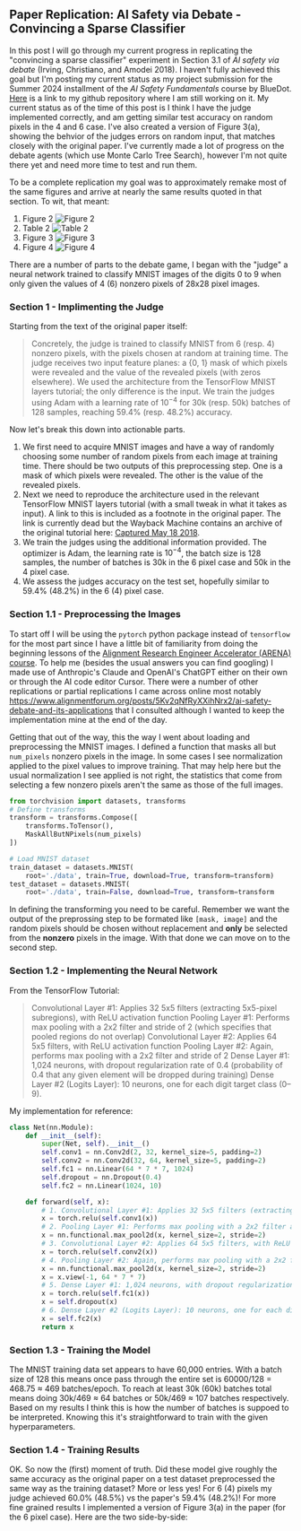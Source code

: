 ## Paper Replication: AI Safety via Debate - Convincing a Sparse Classifier

In this post I will go through my current progress in replicating the "convincing a sparse classifier" experiment in Section 3.1 of _AI safety via debate_ (Irving, Christiano, and Amodei 2018).
I haven't fully achieved this goal but I'm posting my current status as my project submission for the Summer 2024 installment of the _AI Safety Fundamentals_ course by BlueDot. [Here](https://github.com/Jackmastr/debate-game-replication) is a link to my github repository where I am still working on it. My current status as of the time of this post is I think I have the judge implemented correctly, and am getting similar test accuracy on random pixels in the 4 and 6 case. I've also created a version of Figure 3(a), showing the behvior of the judges errors on random input, that matches closely with the original paper. I've currently made a lot of progress on the debate agents (which use Monte Carlo Tree Search), however I'm not quite there yet and need more time to test and run them.

To be a complete replication my goal was to approximately remake most of the same figures and arrive at nearly the same results quoted in that section. To wit, that meant:
1. Figure 2 ![Figure 2](/../images/AI_safety_via_debate_fig2.png)
2. Table 2 ![Table 2](https://raw.githubusercontent.com/Jackmastr/Jackmastr.github.io/refs/heads/main/images/AI_safety_via_debate_tab2.png)
3. Figure 3 ![Figure 3](../images/AI_safety_via_debate_fig3.png)
4. Figure 4 ![Figure 4](../images/AI_safety_via_debate_fig4.png)

There are a number of parts to the debate game, I began with the "judge" a neural network trained to classify MNIST images of the digits 0 to 9 when only given the values of 4 (6) nonzero pixels of 28x28 pixel images.

### Section 1 - Implimenting the Judge
Starting from the text of the original paper itself:
> Concretely, the judge is trained to classify MNIST from 6 (resp. 4) nonzero pixels, with the pixels chosen at random at training time. The judge receives two input feature planes: a {0, 1} mask of which pixels were revealed and the value of the revealed pixels (with zeros elsewhere). We used the architecture from the TensorFlow MNIST layers tutorial; the only difference is the input. We train the judges using Adam with a learning rate of $10^{−4}$ for 30k (resp. 50k) batches of 128 samples, reaching 59.4% (resp. 48.2%) accuracy.

Now let's break this down into actionable parts. 
1. We first need to acquire MNIST images and have a way of randomly choosing some number of random pixels from each image at training time. There should be two outputs of this preprocessing step. One is a mask of which pixels were revealed. The other is the value of the revealed pixels.
2. Next we need to reproduce the architecture used in the relevant TensorFlow MNIST layers tutorial (with a small tweak in what it takes as input). A link to this is included as a footnote in the original paper. The link is currently dead but the Wayback Machine contains an archive of the original tutorial here: [Captured May 18 2018](https://web.archive.org/web/20180516102820/https://www.tensorflow.org/tutorials/layers#building_the_cnn_mnist_classifier).
3. We train the judges using the additional information provided. The optimizer is Adam, the learning rate is $10^{−4}$, the batch size is 128 samples, the number of batches is 30k in the 6 pixel case and 50k in the 4 pixel case.
4. We assess the judges accuracy on the test set, hopefully similar to 59.4% (48.2%) in the 6 (4) pixel case.

### Section 1.1 - Preprocessing the Images
To start off I will be using the `pytorch` python package instead of `tensorflow` for the most part since I have a little bit of familiarity from doing the beginning lessons of the [Alignment Research Engineer Accelerator (ARENA) course](https://www.arena.education/). To help me (besides the usual answers you can find googling) I made use of Anthropic's Claude and OpenAI's ChatGPT either on their own or through the AI code editor Cursor. There were a number of other replications or partial replications I came across online most notably https://www.alignmentforum.org/posts/5Kv2qNfRyXXihNrx2/ai-safety-debate-and-its-applications that I consulted although I wanted to keep the implementation mine at the end of the day.

Getting that out of the way, this the way I went about loading and preprocessing the MNIST images. I defined a function that masks all but `num_pixels` nonzero pixels in the image. In some cases I see normalization applied to the pixel values to improve training. That may help here but the usual normalization I see applied is not right, the statistics that come from selecting a few nonzero pixels aren't the same as those of the full images.
```python
from torchvision import datasets, transforms
# Define transforms
transform = transforms.Compose([
    transforms.ToTensor(),
    MaskAllButNPixels(num_pixels)
])

# Load MNIST dataset
train_dataset = datasets.MNIST(
    root='./data', train=True, download=True, transform=transform)
test_dataset = datasets.MNIST(
    root='./data', train=False, download=True, transform=transform
```
In defining the transforming you need to be careful. Remember we want the output of the preprossing step to be formated like `[mask, image]` and the random pixels should be chosen without replacement and **only** be selected from the **nonzero** pixels in the image. With that done we can move on to the second step.
### Section 1.2 - Implementing the Neural Network
From the TensorFlow Tutorial:
>Convolutional Layer #1: Applies 32 5x5 filters (extracting 5x5-pixel subregions), with ReLU activation function
Pooling Layer #1: Performs max pooling with a 2x2 filter and stride of 2 (which specifies that pooled regions do not overlap)
Convolutional Layer #2: Applies 64 5x5 filters, with ReLU activation function
Pooling Layer #2: Again, performs max pooling with a 2x2 filter and stride of 2
Dense Layer #1: 1,024 neurons, with dropout regularization rate of 0.4 (probability of 0.4 that any given element will be dropped during training)
Dense Layer #2 (Logits Layer): 10 neurons, one for each digit target class (0–9).

My implementation for reference:
```python
class Net(nn.Module):
    def __init__(self):
        super(Net, self).__init__()
        self.conv1 = nn.Conv2d(2, 32, kernel_size=5, padding=2)
        self.conv2 = nn.Conv2d(32, 64, kernel_size=5, padding=2)
        self.fc1 = nn.Linear(64 * 7 * 7, 1024)
        self.dropout = nn.Dropout(0.4)
        self.fc2 = nn.Linear(1024, 10)

    def forward(self, x):
        # 1. Convolutional Layer #1: Applies 32 5x5 filters (extracting 5x5-pixel subregions), with ReLU activation function
        x = torch.relu(self.conv1(x))
        # 2. Pooling Layer #1: Performs max pooling with a 2x2 filter and stride of 2 (which specifies that pooled regions do not overlap)
        x = nn.functional.max_pool2d(x, kernel_size=2, stride=2)
        # 3. Convolutional Layer #2: Applies 64 5x5 filters, with ReLU activation function
        x = torch.relu(self.conv2(x))
        # 4. Pooling Layer #2: Again, performs max pooling with a 2x2 filter and stride of 2
        x = nn.functional.max_pool2d(x, kernel_size=2, stride=2)
        x = x.view(-1, 64 * 7 * 7)
        # 5. Dense Layer #1: 1,024 neurons, with dropout regularization rate of 0.4 (probability of 0.4 that any given element will be dropped during training)
        x = torch.relu(self.fc1(x))
        x = self.dropout(x)
        # 6. Dense Layer #2 (Logits Layer): 10 neurons, one for each digit target class (0–9).
        x = self.fc2(x)
        return x
```
### Section 1.3 - Training the Model
The MNIST training data set appears to have 60,000 entries. With a batch size of 128 this means once pass through the entire set is 60000/128 = 468.75 $\approx$ 469 batches/epoch. To reach at least 30k (60k) batches total means doing 30k/469 $\approx$ 64 batches or 50k/469 $\approx$ 107 batches respectively. Based on my results I think this is how the number of batches is suppoed to be interpreted. Knowing this it's straightforward to train with the given hyperparameters.
### Section 1.4 - Training Results
OK. So now the (first) moment of truth. Did these model give roughly the same accuracy as the original paper on a test dataset preprocessed the same way as the training dataset? More or less yes! For 6 (4) pixels my judge achieved 60.0% (48.5%) vs the paper's 59.4% (48.2%)! For more fine grained results I implemented a version of Figure 3(a) in the paper (for the 6 pixel case). Here are the two side-by-side:
